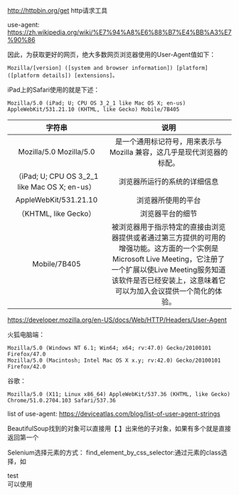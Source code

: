 http://httpbin.org/get
http请求工具

use-agent:
https://zh.wikipedia.org/wiki/%E7%94%A8%E6%88%B7%E4%BB%A3%E7%90%86

因此，为获取更好的网页，绝大多数网页浏览器使用的User-Agent值如下：

    Mozilla/[version] ([system and browser information]) [platform] ([platform details]) [extensions]。

iPad上的Safari使用的就是下述：

    Mozilla/5.0 (iPad; U; CPU OS 3_2_1 like Mac OS X; en-us) AppleWebKit/531.21.10 (KHTML, like Gecko) Mobile/7B405

|字符串|说明|
|:-----:|:---:|
|Mozilla/5.0	Mozilla/5.0 |是一个通用标记符号，用来表示与 Mozilla 兼容，这几乎是现代浏览器的标配。|
|（iPad; U; CPU OS 3_2_1 like Mac OS X; en-us）|	浏览器所运行的系统的详细信息|
|AppleWebKit/531.21.10|浏览器所使用的平台|
|（KHTML, like Gecko）|浏览器平台的细节|
|Mobile/7B405|被浏览器用于指示特定的直接由浏览器提供或者通过第三方提供的可用的增强功能。这方面的一个实例是Microsoft Live Meeting，它注册了一个扩展以使Live Meeting服务知道该软件是否已经安装上，这意味着它可以为加入会议提供一个简化的体验。|

https://developer.mozilla.org/en-US/docs/Web/HTTP/Headers/User-Agent

火狐电脑端：

    Mozilla/5.0 (Windows NT 6.1; Win64; x64; rv:47.0) Gecko/20100101 Firefox/47.0
    Mozilla/5.0 (Macintosh; Intel Mac OS X x.y; rv:42.0) Gecko/20100101 Firefox/42.0

谷歌：
    
    Mozilla/5.0 (X11; Linux x86_64) AppleWebKit/537.36 (KHTML, like Gecko) Chrome/51.0.2704.103 Safari/537.36


list of use-agent:
https://deviceatlas.com/blog/list-of-user-agent-strings



BeautifulSoup找到的对象可以直接用【.】出来他的子对象，如果有多个就是直接返回第一个

Selenium选择元素的方式：
find_element_by_css_selector:通过元素的class选择，如<div class='bdy-inner'>test</div>可以使用